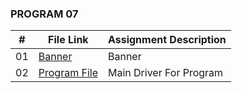 
### PROGRAM 07

|   #    | File Link       | Assignment Description          |
|------- |-------------------|-------------------------------|
| 01 |  [Banner](./Banner) |  Banner |
| 02 |  [Program File](./main.py) |  Main Driver For Program |
